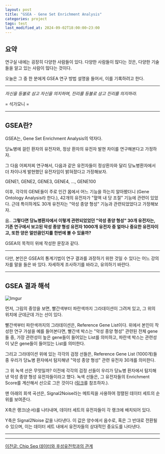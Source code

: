 ```yaml
---
layout: post
title: "GSEA - Gene Set Enrichment Analysis"
categories: project
tags: test
last_modified_at: 2024-09-02T18:00:00~23:00
---  
```



## 요약  
연구실 내에는 굉장히 다양한 사람들이 있다. 다양한 사람들이 많다는 것은, 다양한 기술들을 알고 있는 사람이 많다는 것이다.  

오늘은 그 중 한 분에게 GSEA 연구 방법 설명을 들어서, 이를 기록하려고 한다.  

---

*자신을 등불로 삼고 자신을 의지하며, 진리를 등불로 삼고 진리를 의지하라.*

= 석가모니 =

---  

## GSEA란?  

GSEA는, Gene Set Enrichment Analysis의 약자다.  

당뇨병에 걸린 환자의 유전자와, 정상 환자의 유전자 발현 차이를 연구해본다고 가정하자.  

그 다음 어찌저찌 연구해서, 다음과 같은 유전자들이 정상환자와 달리 당뇨병환자에서 더 차이나게 발현했던 유전자임이 밝혀졌다고 가정해보자.  

GENE1, GENE2, GENE3, GENE4, ..., GENE100

이후, 각각의 GENE들이 주로 인간 몸에서 어느 기능을 하는지 알아봤더니 (Gene Ontology Analysis라 한다.), 42개의 유전자가 "혈액 내 당 조절" 기능에 관련이 있었다. 근데 특이하게도 30개 유전자는 "악성 종양 형성" 기능과 관련되었었다고 가정해보자.

음.. **그렇다면 당뇨병환자에서 이렇게 관련되었었던 "악성 종양 형성" 30개 유전자는, 기존 연구에서 보고된 악성 종양 형성 유전자 1000개 유전자 중 얼마나 중요한 유전자이고, 또한 양은 얼만큼인지를 한번에 볼 수 있을까?**

GSEA의 목적이 위에 작성한 문장과 같다.  

---

다만, 본인은 GSEA의 통계기법이 연구 결과를 과장하기 위한 것일 수 있다는 어느 강의자를 말을 들은 바 있다. 자세하게 조사하기를 바라고, 유의하기 바란다. 

---

## GSEA 결과 해석  

![Imgur](https://imgur.com/CmKSbGF.jpg)

먼저, 그림의 중앙을 보면, 빨간색부터 파란색까지 그라데이션이 그려져 있고, 그 위의 위치에 군데군데 가는 선이 있다.  

빨간색부터 파란색까지의 그라데이션은, Reference Gene List이다. 위에서 본인이 작성한 연구 가설을 예를 들어본다면, 빨간색 박스는 "악성 종양 형성" 관련된 전체 gene들 중, 가장 관련성이 높은 gene들이 들어있는 List를 의미하고, 파란색 박스는 관련성이 낮은 gene들이 들어있는 List를 의미한다.  

그리고 그라데이션 위에 있는 각각의 검정 선들은, Reference Gene List (1000개)들 중 우리가 당뇨병 환자에서 탐지해낸 "악성 종양 형성" 관련 유전자 30개를 의미한다. 

그 위 녹색 선은 무엇일까? 이전에 각각의 검정 선들이 우리가 당뇨병 환자에서 탐지해낸 악성 종양 형성 유전자들이라고 했다. 녹색 선들은, 그 유전자들의 Enrichment Score를 계산해서 선으로 그은 것이다 ([링크](https://www.gsea-msigdb.org/gsea/doc/GSEAUserGuideFrame.html)를 참조하자.).  

맨 아래의 회색 곡선은, Signal2Noise라는 메트릭을 사용하여 정렬된 데이터 세트의 순위를 보여준다. 

X축은 랭크(순서)를 나타내며, 데이터 세트의 유전자들이 각 랭크에 배치되어 있다.  

Y축은 Signal2Noise 값을 나타낸다. 이 값은 양수에서 음수로, 혹은 그 반대로 전환될 수 있으며, 이는 데이터 세트 내에서 유전자들의 상대적인 중요도를 나타낸다.  

---

---

[이전글: Chip Seq 데이터와 후성유전학과의 관계](https://rlagksqls17.github.io/project/2024/09/02/methylation_cancer5-copy.html)  

